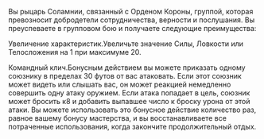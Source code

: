 Вы рыцарь Соламнии, связанный с Орденом Короны, группой, которая превозносит добродетели сотрудничества, верности и послушания. Вы преуспеваете в групповом бою и получаете следующие преимущества:

Увеличение характеристик.Увеличьте значение Силы, Ловкости или Телосложения на 1 при максимуме 20.

Командный клич.Бонусным действием вы можете приказать одному союзнику в пределах 30 футов от вас атаковать. Если этот союзник может видеть или слышать вас, он может реакцией немедленно совершить одну атаку оружием. Если атака попадает в цель, союзник может бросить к8 и добавить выпавшее число к броску урона от этой атаки. Вы можете использовать это бонусное действие количество раз, равное вашему бонусу мастерства, и вы восстанавливаете все потраченные использования, когда закончите продолжительный отдых.